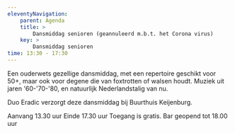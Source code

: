 ```yaml
---
eleventyNavigation:
    parent: Agenda
    title: >
        Dansmiddag senioren (geannuleerd m.b.t. het Corona virus)
    key: >
        Dansmiddag senioren
time: 13:30 - 17:30
---
```


Een ouderwets gezellige dansmiddag, met een repertoire geschikt voor 50+, maar ook voor degene die van foxtrotten of walsen houdt.
Muziek uit jaren '60-'70-'80, en natuurlijk Nederlandstalig van nu.

Duo Eradic verzorgt deze dansmiddag bij Buurthuis Keijenburg.

Aanvang 13.30 uur
Einde 17.30 uur
Toegang is gratis.
Bar geopend tot 18.00 uur
